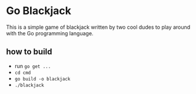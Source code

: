# Go Blackjack

This is a simple game of blackjack written by two cool dudes to play around with the Go programming language.

## how to build

* run `go get ...`
* `cd cmd`
* `go build -o blackjack`
* `./blackjack`
